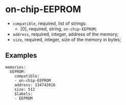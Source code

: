 on-chip-EEPROM
==============

- `compatible`, required, list of strings:
  - [0], required, string, `on-chip-EEPROM`;
- `address`, required, integer, address of the memory;
- `size`, required, integer, size of the memory in bytes;

Examples
--------

```
memories:
  EEPROM:
    compatible:
    - on-chip-EEPROM
    address: 134742016
    size: 512
    $labels:
    - EEPROM
```
